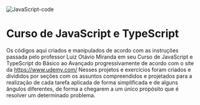 ![JavaScript-code](https://user-images.githubusercontent.com/17755195/128588809-14b2b9c3-3557-4f9e-8baa-c04a886cedf9.jpg)

# Curso de JavaScript e TypeScript

Os códigos aqui criados e manipulados de acordo com as instruções passada pelo professor Luiz Otávio Miranda em seu Curso de JavaScript e TypeScript do Básico
ao Avançado progressivamente de acordo com o site da https://www.udemy.com/ Nesses projetos e exercícios foram criados e divididos por seções com os assuntos compreendidos e 
projetados para a realização de cada tarefa aplicada de forma simplificada e de alguns ângulos diferentes, de forma a chegarem a um único propósito que é resolver um 
determinado problema.
